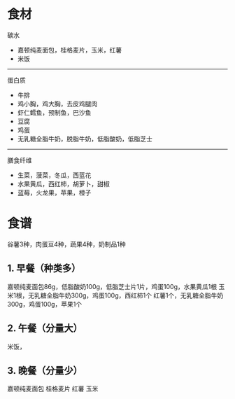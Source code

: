 # 食材
碳水
- 嘉顿纯麦面包，桂格麦片，玉米，红薯
- 米饭
---
蛋白质
- 牛排
- 鸡小胸，鸡大胸，去皮鸡腿肉
- 虾仁鳕鱼，预制鱼，巴沙鱼
- 豆腐
- 鸡蛋
- 无乳糖全脂牛奶，脱脂牛奶，低脂酸奶，低脂芝士
---
膳食纤维
- 生菜，菠菜，冬瓜，西蓝花
- 水果黄瓜，西红柿，胡萝卜，甜椒
- 蓝莓，火龙果，苹果，橙子

# 食谱
谷薯3种，肉蛋豆4种，蔬果4种，奶制品1种
## 1. 早餐（种类多）
嘉顿纯麦面包86g，低脂酸奶100g，低脂芝士片1片，鸡蛋100g，水果黄瓜1根
玉米1根，无乳糖全脂牛奶300g，鸡蛋100g，西红柿1个
红薯1个，无乳糖全脂牛奶300g，鸡蛋100g，苹果1个

## 2. 午餐（分量大）
米饭，

## 3. 晚餐（分量少）
嘉顿纯麦面包
桂格麦片
红薯
玉米